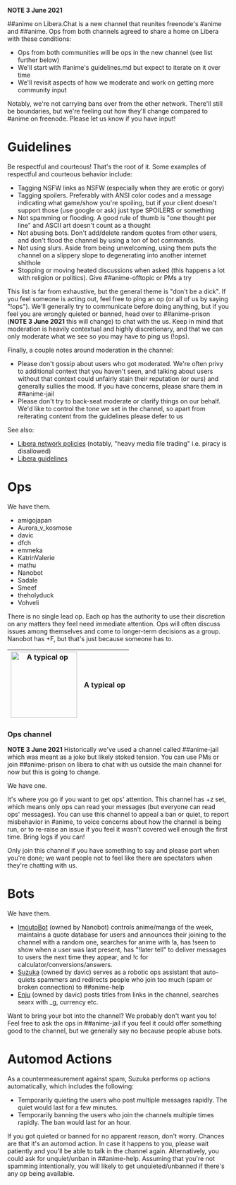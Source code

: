 **NOTE 3 June 2021**

##anime on Libera.Chat is a new channel that reunites freenode's #anime and ##anime. Ops from both channels agreed to share a home on Libera with these conditions:
- Ops from both communities will be ops in the new channel (see list further below)
- We'll start with #anime's guidelines.md but expect to iterate on it over time
- We'll revisit aspects of how we moderate and work on getting more community input

Notably, we're not carrying bans over from the other network. There'll still be boundaries, but we're feeling out how they'll change compared to #anime on freenode. Please let us know if you have input!

# Guidelines

Be respectful and courteous! That's the root of it. Some examples of respectful and courteous behavior include:
* Tagging NSFW links as NSFW (especially when they are erotic or gory)
* Tagging spoilers. Preferably with ANSI color codes and a message indicating what game/show you're spoiling, but if your client doesn't support those (use google or ask) just type SPOILERS or something
* Not spamming or flooding. A good rule of thumb is "one thought per line" and ASCII art doesn't count as a thought
* Not abusing bots. Don't add/delete random quotes from other users, and don't flood the channel by using a ton of bot commands.
* Not using slurs. Aside from being unwelcoming, using them puts the channel on a slippery slope to degenerating into another internet shithole
* Stopping or moving heated discussions when asked (this happens a lot with religion or politics). Give ##anime-offtopic or PMs a try

This list is far from exhaustive, but the general theme is "don't be a dick". If you feel someone is acting out, feel free to ping an op (or all of us by saying "!ops"). We'll generally try to communicate before doing anything, but if you feel you are wrongly quieted or banned, head over to ##anime-prison (**NOTE 3 June 2021** this will change) to chat with the us. Keep in mind that moderation is heavily contextual and highly discretionary, and that we can only moderate what we see so you may have to ping us (!ops).

Finally, a couple notes around moderation in the channel:
* Please don't gossip about users who got moderated. We're often privy to additional context that you haven't seen, and talking about users without that context could unfairly stain their reputation (or ours) and generally sullies the mood. If you have concerns, please share them in ##anime-jail
* Please don't try to back-seat moderate or clarify things on our behalf. We'd like to control the tone we set in the channel, so apart from reiterating content from the guidelines please defer to us

See also:
- [Libera network policies](https://libera.chat/policies/#:~:text=content%20and%20behaviour-,Libera.,of%20antisocial%20behaviour%20are%20forbidden.) (notably, "heavy media file trading" i.e. piracy is disallowed)
- [Libera guidelines](https://libera.chat/guidelines/)

# Ops

We have them.

* amigojapan
* Aurora_v_kosmose
* davic
* dfch
* emmeka
* KatrinValerie
* mathu
* Nanobot
* Sadale
* Smeef
* theholyduck
* Vohveli

There is no single lead op. Each op has the authority to use their discretion on any matters they feel need immediate attention. Ops will often discuss issues among themselves and come to longer-term decisions as a group. Nanobot has +F, but that's just because someone has to.

| [<img src="https://vignette.wikia.nocookie.net/freenodeanime/images/d/d4/015_02.jpg/revision/latest?cb=20141020230325" width="150" title="A typical op"/>](https://vignette.wikia.nocookie.net/freenodeanime/images/d/d4/015_02.jpg/revision/latest?cb=20141020230325) | A typical op |
|-|-|

### Ops channel

**NOTE 3 June 2021** Historically we've used a channel called ##anime-jail which was meant as a joke but likely stoked tension. You can use PMs or join ##anime-prison on libera to chat with us outside the main channel for now but this is going to change.

We have one.

It's where you go if you want to get ops' attention. This channel has +z set, which means only ops can read your messages (but everyone can read ops' messages). You can use this channel to appeal a ban or quiet, to report misbehavior in #anime, to voice concerns about how the channel is being run, or to re-raise an issue if you feel it wasn't covered well enough the first time. Bring logs if you can!

Only join this channel if you have something to say and please part when you're done; we want people not to feel like there are spectators when they're chatting with us.

# Bots

We have them.

* [ImoutoBot](https://github.com/freenode-anime/stuff/blob/master/bots.md#imoutobot) (owned by Nanobot) controls anime/manga of the week, maintains a quote database for users and announces their joining to the channel with a random one, searches for anime with !a, has !seen to show when a user was last present, has "!later tell" to deliver messages to users the next time they appear, and !c for calculator/conversions/answers.
* [Suzuka](https://github.com/freenode-anime/stuff/blob/master/bots.md#suzuka) (owned by davic) serves as a robotic ops assistant that auto-quiets spammers and redirects people who join too much (spam or broken connection) to ##anime-help
* [Enju](https://github.com/freenode-anime/stuff/blob/master/bots.md#enju) (owned by davic) posts titles from links in the channel, searches searx with _g, currency etc.

Want to bring your bot into the channel? We probably don't want you to! Feel free to ask the ops in ##anime-jail if you feel it could offer something good to the channel, but we generally say no because people abuse bots.

# Automod Actions

As a countermeasurement against spam, Suzuka performs op actions automatically, which includes the following:

* Temporarily quieting the users who post multiple messages rapidly. The quiet would last for a few minutes.
* Temporarily banning the users who join the channels multiple times rapidly. The ban would last for an hour.

If you got quieted or banned for no apparent reason, don't worry. Chances are that it's an automod action. In case it happens to you, please wait patiently and you'll be able to talk in the channel again. Alternatively, you could ask for unquiet/unban in ##anime-help. Assuming that you're not spamming intentionally, you will likely to get unquieted/unbanned if there's any op being available.
